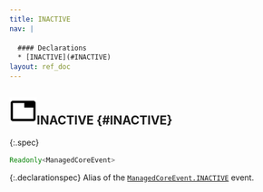 ```yaml
---
title: INACTIVE
nav: |

  #### Declarations
  * [INACTIVE](#INACTIVE)
layout: ref_doc
---
```


## ![](/assets/icons/spec-var.svg)INACTIVE {#INACTIVE}
{:.spec}

```typescript
Readonly<ManagedCoreEvent>
```
{:.declarationspec}
Alias of the [`ManagedCoreEvent.INACTIVE`](./ManagedCoreEvent#ManagedCoreEvent:INACTIVE) event.

